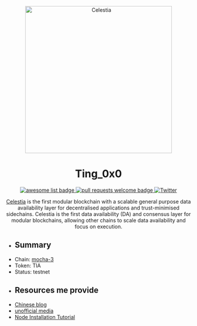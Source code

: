 <div align="center">
  <img alt="Celestia" src="https://raw.githubusercontent.com/celestiaorg/celestia.org/c50b35401482cd0a65821e7a7cb95d06514b13d4/src/images/celestia-logo.svg" width="400" >
  <h1>  Ting_0x0 </h1>
  <p align="center">
    <a href="https://github.com/sindresorhus/awesome">
      <img alt="awesome list badge" src="https://cdn.rawgit.com/sindresorhus/awesome/d7305f38d29fed78fa85652e3a63e154dd8e8829/media/badge.svg">
    </a>
    <a href="http://makeapullrequest.com">
      <img alt="pull requests welcome badge" src="https://img.shields.io/badge/PRs-welcome-brightgreen.svg?style=flat">
    </a>
    <a href="https://twitter.com/Ting_0x0">
      <img alt="Twitter" src="https://img.shields.io/twitter/url/https/twitter.com/Ting_0x0.svg?style=social&label=Follow Me">
    </a>
  </p>
 
[Celestia](https://celestia.org/)  is the first modular blockchain with a scalable general purpose data availability layer for decentralised applications and trust-minimised sidechains.
Celestia is the first data availability (DA) and consensus layer for modular blockchains, allowing other chains to scale data availability and focus on execution.
</div>




* ## Summary ##             
* Chain: [mocha-3](https://docs.celestia.org/nodes/mocha-testnet/)
* Token: TIA
* Status: testnet
* ## Resources me provide ## 
*  [Chinese blog](https://celestiachinese.substack.com/)
*  [unofficial media](https://twitter.com/celestiachinese)
*  [Node Installation Tutorial](https://github.com/Ting2005/Celestia/blob/main/validator-Install-cn.md)
